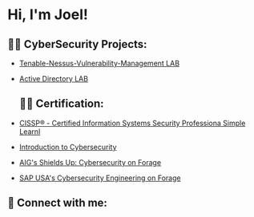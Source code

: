 <h1>Hi, I'm Joel! <br/></h1>

<h2>👨‍💻 CyberSecurity Projects:</h2>

  - [Tenable-Nessus-Vulnerability-Management LAB](https://github.com/layemx/Tenable-Nessus-Vulnerability-Management-Lab/tree/main)

  - [Active Directory LAB](https://github.com/layemx/ActiveDirectoryLab/blob/main/README.md)

    <h2>👨‍💻 Certification:</h2>

  - [CISSP® - Certified Information Systems Security Professiona Simple Learnl](https://simpli-web.app.link/e/zM1Dk77sVDb)

  - [Introduction to Cybersecurity](https://www.credly.com/badges/3c5414a4-e4db-4e9e-b74e-72357e9453ee/public_url)

  - [AIG's Shields Up: Cybersecurity on Forage](https://www.theforage.com/virtual-internships/prototype/2ZFnEGEDKTQMtEv9C/AIG-Cybersecurity-Virtual-Experience-Program)

  - [SAP USA's Cybersecurity Engineering on Forage](https://www.theforage.com/virtual-internships/prototype/5L6aBHz9ZYCs4eibk/SAP-Cybersecurity-Virtual-Internship-Program)

    

    




<h2> 🤳 Connect with me:</h2>


[linkedin]: https://www.linkedin.com/in/olayemi-joel-mnse-coren-212a7964

<!--
**layemx/layemx** is a ✨ _special_ ✨ repository because its `README.md` (this file) appears on your GitHub profile.

Here are some ideas to get you started:

- 🔭 I’m currently working on ...
- 🌱 I’m currently learning ...
- 👯 I’m looking to collaborate on ...
- 🤔 I’m looking for help with ...
- 💬 Ask me about ...
- 📫 How to reach me: ...
- 😄 Pronouns: ...
- ⚡ Fun fact: ...
-->
